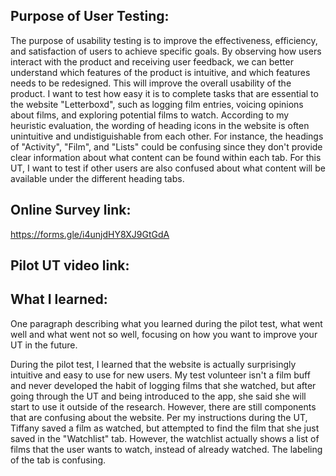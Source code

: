 ## Purpose of User Testing:
The purpose of usability testing is to improve the effectiveness, efficiency, and satisfaction of users to achieve specific goals. By observing how users interact with the product and receiving user feedback, we can better understand which features of the product is intuitive, and which features needs to be redesigned. This will improve the overall usability of the product. I want to test how easy it is to complete tasks that are essential to the website "Letterboxd", such as logging film entries, voicing opinions about films, and exploring potential films to watch. According to my heuristic evaluation, the wording of heading icons in the website is often unintuitive and undistiguishable from each other. For instance, the headings of "Activity", "Film", and "Lists" could be confusing since they don't provide clear information about what content can be found within each tab. For this UT, I want to test if other users are also confused about what content will be available under the different heading tabs. 


## Online Survey link:
https://forms.gle/i4unjdHY8XJ9GtGdA

## Pilot UT video link:


## What I learned:
One paragraph describing what you learned during the pilot test, what went well and what went not so well, focusing on how you want to improve your UT in the future.

During the pilot test, I learned that the website is actually surprisingly intuitive and easy to use for new users. My test volunteer isn't a film buff and never developed the habit of logging films that she watched, but after going through the UT and being introduced to the app, she said she will start to use it outside of the research. However, there are still components that are confusing about the website. Per my instructions during the UT, Tiffany saved a film as watched, but attempted to find the film that she just saved in the "Watchlist" tab. However, the watchlist actually shows a list of films that the user wants to watch, instead of already watched. The labeling of the tab is confusing. 



